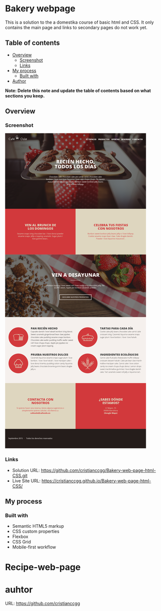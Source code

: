 # Bakery webpage

This is a solution to the a domestika course of basic html and CSS.
It only contains the main page and links to secondary pages do not work yet.

## Table of contents

- [Overview](#overview)
  - [Screenshot](#screenshot)
  - [Links](#links)
- [My process](#my-process)
  - [Built with](#built-with)
- [Author](#author)

**Note: Delete this note and update the table of contents based on what sections you keep.**

## Overview

### Screenshot

![Alt text Bakery webpage screeshot solution](/images/Proyecto_final.png "Bakery webpage solution")

### Links

- Solution URL: https://github.com/cristianccgg/Bakery-web-page-html-CSS.git
- Live Site URL: https://cristianccgg.github.io/Bakery-web-page-html-CSS/

## My process

### Built with

- Semantic HTML5 markup
- CSS custom properties
- Flexbox
- CSS Grid
- Mobile-first workflow

# Recipe-web-page

# auhtor

URL: https://github.com/cristianccgg
